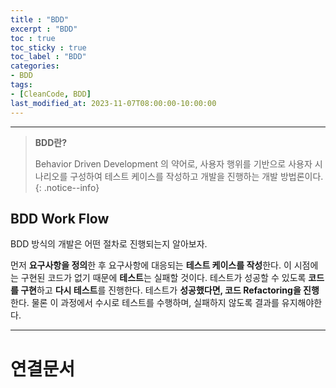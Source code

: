 ```yaml
---
title : "BDD"
excerpt : "BDD"
toc : true
toc_sticky : true
toc_label : "BDD"
categories:
- BDD
tags:
- [CleanCode, BDD]
last_modified_at: 2023-11-07T08:00:00-10:00:00
---
```

  
---
  
> **BDD란?**  
>
> Behavior Driven Development 의 약어로, 사용자 행위를 기반으로 사용자 시나리오를 구성하여 테스트 케이스를 작성하고 개발을 진행하는 개발 방법론이다. 
{: .notice--info}  
  
## BDD Work Flow
 BDD 방식의 개발은 어떤 절차로 진행되는지 알아보자. 
 
 먼저 **요구사항을 정의**한 후 요구사항에 대응되는 **테스트 케이스를 작성**한다. 이 시점에는 구현된 코드가 없기 때문에 **테스트**는 실패할 것이다. 테스트가 성공할 수 있도록 **코드를 구현**하고 **다시 테스트**를 진행한다. 테스트가 **성공했다면, 코드 Refactoring을 진행**한다. 물론 이 과정에서 수시로 테스트를 수행하며, 실패하지 않도록 결과를 유지해야한다.

---
  
# 연결문서
